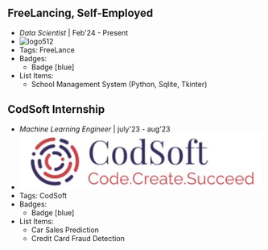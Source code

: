 ## FreeLancing, Self-Employed
- *Data Scientist* | Feb'24 - Present
- ![logo512](../assets/logo512.png)
- Tags: FreeLance
- Badges:
  - Badge [blue]
- List Items:
  - School Management System (Python, Sqlite, Tkinter)   

## CodSoft Internship
- *Machine Learning Engineer* | july'23 - aug'23
- ![logo512](../assets/codsoft.png)
- Tags: CodSoft
- Badges:
  - Badge [blue]
- List Items:
  - Car Sales Prediction
  - Credit Card Fraud Detection